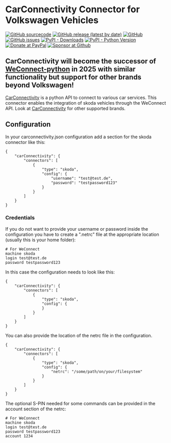

# CarConnectivity Connector for Volkswagen Vehicles
[![GitHub sourcecode](https://img.shields.io/badge/Source-GitHub-green)](https://github.com/tillsteinbach/CarConnectivity-connector-skoda/)
[![GitHub release (latest by date)](https://img.shields.io/github/v/release/tillsteinbach/CarConnectivity-connector-skoda)](https://github.com/tillsteinbach/CarConnectivity-connector-skoda/releases/latest)
[![GitHub](https://img.shields.io/github/license/tillsteinbach/CarConnectivity-connector-skoda)](https://github.com/tillsteinbach/CarConnectivity-connector-skoda/blob/master/LICENSE)
[![GitHub issues](https://img.shields.io/github/issues/tillsteinbach/CarConnectivity-connector-skoda)](https://github.com/tillsteinbach/CarConnectivity-connector-skoda/issues)
[![PyPI - Downloads](https://img.shields.io/pypi/dm/carconnectivity-connector-skoda?label=PyPI%20Downloads)](https://pypi.org/project/carconnectivity-connector-skoda/)
[![PyPI - Python Version](https://img.shields.io/pypi/pyversions/carconnectivity-connector-skoda)](https://pypi.org/project/carconnectivity-connector-skoda/)
[![Donate at PayPal](https://img.shields.io/badge/Donate-PayPal-2997d8)](https://www.paypal.com/donate?hosted_button_id=2BVFF5GJ9SXAJ)
[![Sponsor at Github](https://img.shields.io/badge/Sponsor-GitHub-28a745)](https://github.com/sponsors/tillsteinbach)

## CarConnectivity will become the successor of [WeConnect-python](https://github.com/tillsteinbach/WeConnect-python) in 2025 with similar functionality but support for other brands beyond Volkswagen!

[CarConnectivity](https://github.com/tillsteinbach/CarConnectivity) is a python API to connect to various car services. This connector enables the integration of skoda vehicles through the WeConnect API. Look at [CarConnectivity](https://github.com/tillsteinbach/CarConnectivity) for other supported brands.

## Configuration
In your carconnectivity.json configuration add a section for the skoda connector like this:
```
{
    "carConnectivity": {
        "connectors": [
            {
                "type": "skoda",
                "config": {
                    "username": "test@test.de",
                    "password": "testpassword123"
                }
            }
        ]
    }
}
```
### Credentials
If you do not want to provide your username or password inside the configuration you have to create a ".netrc" file at the appropriate location (usually this is your home folder):
```
# For WeConnect
machine skoda
login test@test.de
password testpassword123
```
In this case the configuration needs to look like this:
```
{
    "carConnectivity": {
        "connectors": [
            {
                "type": "skoda",
                "config": {
                }
            }
        ]
    }
}
```

You can also provide the location of the netrc file in the configuration.
```
{
    "carConnectivity": {
        "connectors": [
            {
                "type": "skoda",
                "config": {
                    "netrc": "/some/path/on/your/filesystem"
                }
            }
        ]
    }
}
```
The optional S-PIN needed for some commands can be provided in the account section of the netrc:
```
# For WeConnect
machine skoda
login test@test.de
password testpassword123
account 1234
```
